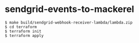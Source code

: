 # sendgrid-events-to-mackerel

```console
$ make build/sendgrid-webhook-receiver-lambda/lambda.zip
$ cd terraform
$ terraform init
$ terraform apply
```
